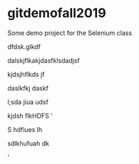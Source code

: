 # gitdemofall2019
Some demo project for the Selenium class

dfdsk.glkdf

dalskjflkakjdasfklsdadjsf

kjdsjhflkds jf


daslkfkj daskf

l;sda jiua udsf

kjdsh flkHDFS
'

S hdfiues lh


 sdlkhufuah dk
 
 '